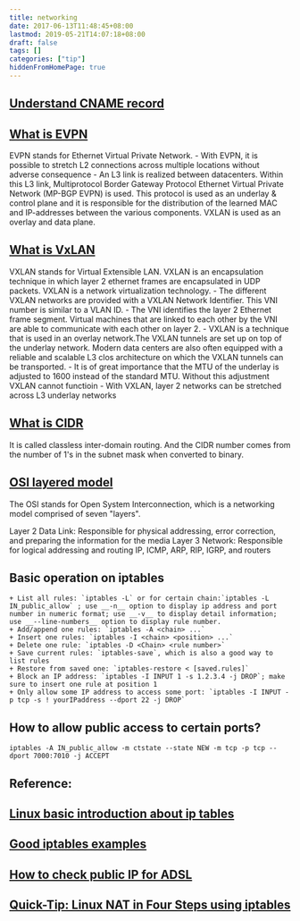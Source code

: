 ```yaml
---
title: networking
date: 2017-06-13T11:48:45+08:00
lastmod: 2019-05-21T14:07:18+08:00
draft: false
tags: []
categories: ["tip"]
hiddenFromHomePage: true
---
```




## [Understand CNAME record](https://en.wikipedia.org/wiki/CNAME_record)

## [What is EVPN](https://www.securelink.be/evpn-next-generation-datacenter-interconnect/)

EVPN stands for Ethernet Virtual Private Network.
	- With EVPN, it is possible to stretch L2 connections across multiple locations without adverse consequence
	- An L3 link is realized between datacenters. Within this L3 link, Multiprotocol Border Gateway Protocol Ethernet Virtual Private Network (MP-BGP EVPN) is used. This protocol is used as an underlay & control plane and it is responsible for the distribution of the learned MAC and IP-addresses between the various components. VXLAN is used as an overlay and data plane.

## [What is VxLAN](https://www.securelink.be/vxlan-overlay-protocol/)

VXLAN stands for Virtual Extensible LAN. VXLAN is an encapsulation technique in which layer 2 ethernet frames are encapsulated in UDP packets. VXLAN is a network virtualization technology. 
	- The different VXLAN networks are provided with a VXLAN Network Identifier. This VNI number is similar to a VLAN ID.
	- The VNI identifies the layer 2 Ethernet frame segment. Virtual machines that are linked to each other by the VNI are able to communicate with each other on layer 2.
	- VXLAN is a technique that is used in an overlay network.The VXLAN tunnels are set up on top of the underlay network. Modern data centers are also often equipped with a reliable and scalable L3 clos architecture on which the VXLAN tunnels can be transported.
	- It is of great importance that the MTU of the underlay is adjusted to 1600 instead of the standard MTU. Without this adjustment VXLAN cannot functioin
	- With VXLAN, layer 2 networks can be stretched across L3 underlay networks

## [What is CIDR](https://en.wikipedia.org/wiki/Classless_Inter-Domain_Routing)

It is called classless inter-domain routing.
And the CIDR number comes from the number of 1's in the subnet mask when converted to binary.

## [OSI layered model](https://smallbiztrends.com/2013/09/osi-model-layer-networking.html)
The OSI stands for Open System Interconnection, which is a networking model comprised of seven "layers".

Layer 2 Data Link: Responsible for physical addressing, error correction, and preparing the information for the media
Layer 3 Network: Responsible for logical addressing and routing IP, ICMP, ARP, RIP, IGRP, and routers

## Basic operation on iptables
    + List all rules: `iptables -L` or for certain chain:`iptables -L IN_public_allow` ; use __-n__ option to display ip address and port number in numeric format; use __-v__ to display detail information; use __--line-numbers__ option to display rule number.
    + Add/append one rules: `iptables -A <chain> ...`
    + Insert one rules: `iptables -I <chain> <position> ...`
    + Delete one rule: `iptables -D <Chain> <rule number>`
    + Save current rules: `iptables-save`, which is also a good way to list rules
    + Restore from saved one: `iptables-restore < [saved.rules]`
    + Block an IP address: `iptables -I INPUT 1 -s 1.2.3.4 -j DROP`; make sure to insert one rule at position 1
    + Only allow some IP address to access some port: `iptables -I INPUT -p tcp -s ! yourIPaddress --dport 22 -j DROP`
## How to allow public access to certain ports?
```
iptables -A IN_public_allow -m ctstate --state NEW -m tcp -p tcp --dport 7000:7010 -j ACCEPT
```

## Reference:
## [Linux basic introduction about ip tables](http://www.thegeekstuff.com/2011/02/iptables-add-rule/)
## [Good iptables examples](http://www.cyberciti.biz/tips/linux-iptables-examples.html)
## [How to check public IP for ADSL](https://www.chiphell.com/thread-821248-1-1.html)
## [Quick-Tip: Linux NAT in Four Steps using iptables](http://www.revsys.com/writings/quicktips/nat.html)
